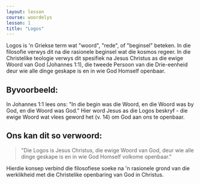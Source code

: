 ```yaml
---
layout: lesson
course: woordelys
lesson: 1
title: "Logos"
---
```


Logos is 'n Griekse term wat "woord", "rede", of "beginsel" beteken. In die filosofie verwys dit na die rasionele beginsel wat die kosmos regeer. In die Christelike teologie verwys dit spesifiek na Jesus Christus as die ewige Woord van God (Johannes 1:1), die tweede Persoon van die Drie-eenheid deur wie alle dinge geskape is en in wie God Homself openbaar.

## Byvoorbeeld:

In Johannes 1:1 lees ons: "In die begin was die Woord, en die Woord was by God, en die Woord was God." Hier word Jesus as die Logos beskryf - die ewige Woord wat vlees geword het (v. 14) om God aan ons te openbaar.

## Ons kan dit so verwoord:

> "Die Logos is Jesus Christus, die ewige Woord van God, deur wie alle dinge geskape is en in wie God Homself volkome openbaar."

Hierdie konsep verbind die filosofiese soeke na 'n rasionele grond van die werklikheid met die Christelike openbaring van God in Christus.
